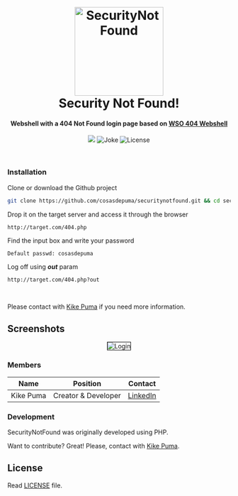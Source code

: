 
<h1 align="center">
  <br>
 <img src="https://cdn.rawgit.com/CosasDePuma/SecurityNotFound/df65e7e3/.assets/icon.png" alt="SecurityNotFound" width="200" height="200">
  <br>
  Security Not Found!
  <br>
</h1>

<h4 align="center">Webshell with a 404 Not Found login page based on <a href="https://github.com/tennc/webshell/blob/master/php/wso/wso_404.php" target="_blank">WSO 404 Webshell</a></h4>

<p align="center">
    <a href="https://coolors.co/a393bf-9882ac-73648a-453750-0c091" target="_blank">
        <img src="https://img.shields.io/badge/palette-purple%20rain-73648A.svg?style=flat-square"></a>
    <img src="https://img.shields.io/badge/404-bage%20not%20found-red.svg?style=flat-square" alt="Joke">
    <img src="https://img.shields.io/github/license/CosasDePuma/SecurityNotFound.svg?style=flat-square" alt="License">
</p>
<br>

### Installation

Clone or download the Github project
```sh
git clone https://github.com/cosasdepuma/securitynotfound.git && cd securitynotfound/
```

Drop it on the target server and access it through the browser
```
http://target.com/404.php
```

Find the input box and write your password
```http
Default passwd: cosasdepuma
```

Log off using ***out*** param
```
http://target.com/404.php?out
```

&nbsp;

Please contact with [Kike Puma](https://linkedin.com/in/kikepuma) if you need more information.

## Screenshots

<p align="center"><img style="border: 0.1em solid #000;"src="https://cdn.rawgit.com/CosasDePuma/SecurityNotFound/c5d4eb53/.assets/login.png" alt="Login"></p>

### Members

| Name | Position | Contact |
| ------ | ------ | ------ |
| Kike Puma | Creator & Developer | [LinkedIn](https://linkedin.com/in/kikepuma) |

### Development

SecurityNotFound was originally developed using PHP.

Want to contribute? Great!
Please, contact with [Kike Puma](https://linkedin.com/in/kikepuma).

License
----
Read [LICENSE](https://github.com/CosasDePuma/SecurityNotFound/blob/master/LICENSE) file.